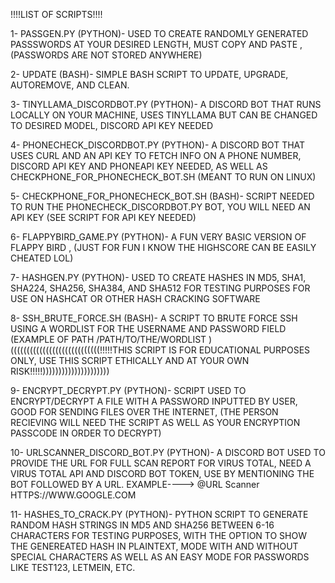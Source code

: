 !!!!LIST OF SCRIPTS!!!!             


1-  PASSGEN.PY (PYTHON)- USED TO CREATE RANDOMLY GENERATED PASSSWORDS AT YOUR DESIRED LENGTH, MUST COPY AND PASTE , (PASSWORDS ARE NOT STORED ANYWHERE)


2- UPDATE (BASH)- SIMPLE BASH SCRIPT TO UPDATE, UPGRADE, AUTOREMOVE, AND CLEAN.


3- TINYLLAMA_DISCORDBOT.PY (PYTHON)- A DISCORD BOT THAT RUNS LOCALLY ON YOUR MACHINE, USES TINYLLAMA BUT CAN BE CHANGED TO DESIRED MODEL, DISCORD API KEY NEEDED 


4- PHONECHECK_DISCORDBOT.PY (PYTHON)- A DISCORD BOT THAT USES CURL AND AN API KEY TO FETCH INFO ON A PHONE NUMBER, DISCORD API KEY AND PHONEAPI KEY NEEDED, AS WELL AS CHECKPHONE_FOR_PHONECHECK_BOT.SH (MEANT TO RUN ON LINUX)


5- CHECKPHONE_FOR_PHONECHECK_BOT.SH (BASH)- SCRIPT NEEDED TO RUN THE PHONECHECK_DISCORDBOT.PY BOT, YOU WILL NEED AN API KEY (SEE SCRIPT FOR API KEY NEEDED)


6- FLAPPYBIRD_GAME.PY (PYTHON)- A FUN VERY BASIC VERSION OF FLAPPY BIRD , (JUST FOR FUN I KNOW THE HIGHSCORE CAN BE EASILY CHEATED LOL)


7- HASHGEN.PY (PYTHON)- USED TO CREATE HASHES IN MD5, SHA1, SHA224, SHA256, SHA384, AND SHA512 FOR TESTING PURPOSES FOR USE ON HASHCAT OR OTHER HASH CRACKING SOFTWARE

8- SSH_BRUTE_FORCE.SH (BASH)- A SCRIPT TO BRUTE FORCE SSH USING A WORDLIST FOR THE USERNAME AND PASSWORD FIELD (EXAMPLE OF PATH /PATH/TO/THE/WORDLIST )
((((((((((((((((((((((((((((!!!!!THIS SCRIPT IS FOR EDUCATIONAL PURPOSES ONLY, USE THIS SCRIPT ETHICALLY AND AT YOUR OWN RISK!!!!!)))))))))))))))))))))


9- ENCRYPT_DECRYPT.PY (PYTHON)- SCRIPT USED TO ENCRYPT/DECRYPT A FILE WITH A PASSWORD INPUTTED BY USER, GOOD FOR SENDING FILES OVER THE INTERNET, (THE PERSON RECIEVING WILL NEED THE SCRIPT AS WELL AS YOUR ENCRYPTION PASSCODE IN ORDER TO DECRYPT)

10- URLSCANNER_DISCORD_BOT.PY (PYTHON)- A DISCORD BOT USED TO PROVIDE THE URL FOR FULL SCAN REPORT FOR VIRUS TOTAL, NEED A VIRUS TOTAL API AND DISCORD BOT TOKEN, USE BY MENTIONING THE BOT FOLLOWED BY A URL.
EXAMPLE---->      @URL Scanner HTTPS://WWW.GOOGLE.COM

11- HASHES_TO_CRACK.PY (PYTHON)- PYTHON SCRIPT TO GENERATE RANDOM HASH STRINGS IN MD5 AND SHA256 BETWEEN 6-16 CHARACTERS FOR TESTING PURPOSES, WITH THE OPTION TO SHOW THE GENEREATED HASH IN PLAINTEXT, MODE WITH AND WITHOUT SPECIAL CHARACTERS AS WELL AS AN EASY MODE FOR PASSWORDS LIKE TEST123, LETMEIN, ETC.




